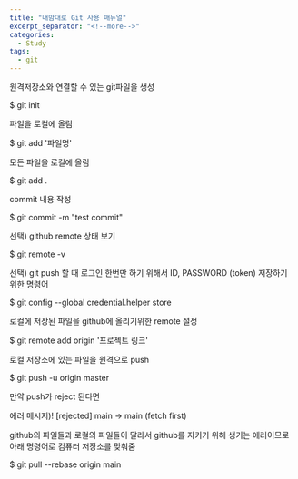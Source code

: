 ```yaml
---
title: "내맘대로 Git 사용 매뉴얼"
excerpt_separator: "<!--more-->"
categories:
  - Study
tags:
  - git
---
```


원격저장소와 연결할 수 있는 git파일을 생성


$ git init

파일을 로컬에 올림

$ git add '파일명'

모든 파일을 로컬에 올림

$ git add .

commit 내용 작성

$ git commit -m "test commit"


선택) github remote 상태 보기

$ git remote -v

선택) git push 할 때 로그인 한번만 하기 위해서 ID, PASSWORD (token) 저장하기 위한 명령어

$ git config --global credential.helper store


로컬에 저장된 파일을 github에 올리기위한 remote 설정

$ git remote add origin '프로젝트 링크'


로컬 저장소에 있는 파일을 원격으로 push

$ git push -u origin master


만약 push가 reject 된다면

에러 메시지)! [rejected]        main -> main (fetch first)

github의 파일들과 로컬의 파일들이 달라서 github를 지키기 위해 생기는 에러이므로 아래 명령어로 컴퓨터 저장소를 맞춰줌

$ git pull --rebase origin main
